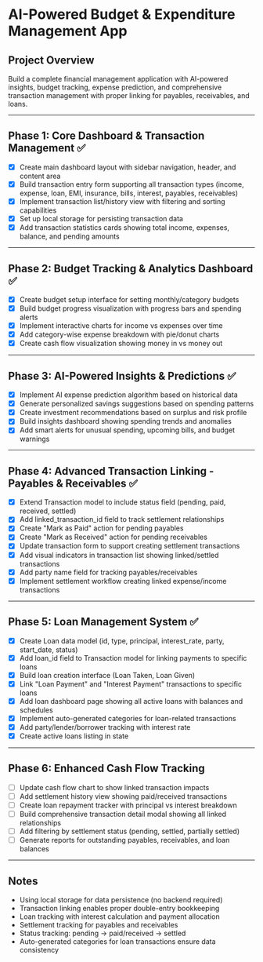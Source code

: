 # AI-Powered Budget & Expenditure Management App

## Project Overview
Build a complete financial management application with AI-powered insights, budget tracking, expense prediction, and comprehensive transaction management with proper linking for payables, receivables, and loans.

---

## Phase 1: Core Dashboard & Transaction Management ✅
- [x] Create main dashboard layout with sidebar navigation, header, and content area
- [x] Build transaction entry form supporting all transaction types (income, expense, loan, EMI, insurance, bills, interest, payables, receivables)
- [x] Implement transaction list/history view with filtering and sorting capabilities
- [x] Set up local storage for persisting transaction data
- [x] Add transaction statistics cards showing total income, expenses, balance, and pending amounts

---

## Phase 2: Budget Tracking & Analytics Dashboard ✅
- [x] Create budget setup interface for setting monthly/category budgets
- [x] Build budget progress visualization with progress bars and spending alerts
- [x] Implement interactive charts for income vs expenses over time
- [x] Add category-wise expense breakdown with pie/donut charts
- [x] Create cash flow visualization showing money in vs money out

---

## Phase 3: AI-Powered Insights & Predictions ✅
- [x] Implement AI expense prediction algorithm based on historical data
- [x] Generate personalized savings suggestions based on spending patterns
- [x] Create investment recommendations based on surplus and risk profile
- [x] Build insights dashboard showing spending trends and anomalies
- [x] Add smart alerts for unusual spending, upcoming bills, and budget warnings

---

## Phase 4: Advanced Transaction Linking - Payables & Receivables ✅
- [x] Extend Transaction model to include status field (pending, paid, received, settled)
- [x] Add linked_transaction_id field to track settlement relationships
- [x] Create "Mark as Paid" action for pending payables
- [x] Create "Mark as Received" action for pending receivables
- [x] Update transaction form to support creating settlement transactions
- [x] Add visual indicators in transaction list showing linked/settled transactions
- [x] Add party name field for tracking payables/receivables
- [x] Implement settlement workflow creating linked expense/income transactions

---

## Phase 5: Loan Management System ✅
- [x] Create Loan data model (id, type, principal, interest_rate, party, start_date, status)
- [x] Add loan_id field to Transaction model for linking payments to specific loans
- [x] Build loan creation interface (Loan Taken, Loan Given)
- [x] Link "Loan Payment" and "Interest Payment" transactions to specific loans
- [x] Add loan dashboard page showing all active loans with balances and schedules
- [x] Implement auto-generated categories for loan-related transactions
- [x] Add party/lender/borrower tracking with interest rate
- [x] Create active loans listing in state

---

## Phase 6: Enhanced Cash Flow Tracking
- [ ] Update cash flow chart to show linked transaction impacts
- [ ] Add settlement history view showing paid/received transactions
- [ ] Create loan repayment tracker with principal vs interest breakdown
- [ ] Build comprehensive transaction detail modal showing all linked relationships
- [ ] Add filtering by settlement status (pending, settled, partially settled)
- [ ] Generate reports for outstanding payables, receivables, and loan balances

---

## Notes
- Using local storage for data persistence (no backend required)
- Transaction linking enables proper double-entry bookkeeping
- Loan tracking with interest calculation and payment allocation
- Settlement tracking for payables and receivables
- Status tracking: pending → paid/received → settled
- Auto-generated categories for loan transactions ensure data consistency